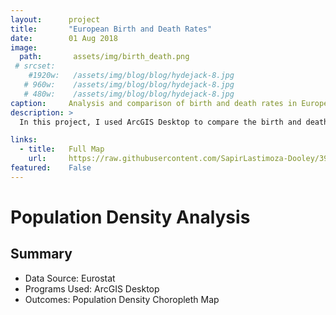 ```yaml
---
layout:      project
title:       "European Birth and Death Rates"
date:        01 Aug 2018
image:
  path:       assets/img/birth_death.png
 # srcset:
    #1920w:   /assets/img/blog/blog/hydejack-8.jpg
   # 960w:    /assets/img/blog/blog/hydejack-8.jpg
   # 480w:    /assets/img/blog/blog/hydejack-8.jpg
caption:     Analysis and comparison of birth and death rates in Europe.
description: >
  In this project, I used ArcGIS Desktop to compare the birth and death rates per 1000 of European countries.

links:
  - title:   Full Map
    url:     https://raw.githubusercontent.com/SapirLastimoza-Dooley/390_labs/main/birth_death.jpg
featured:    False
---
```

# Population Density Analysis

## Summary
* Data Source: Eurostat
* Programs Used: ArcGIS Desktop
* Outcomes: Population Density Choropleth Map